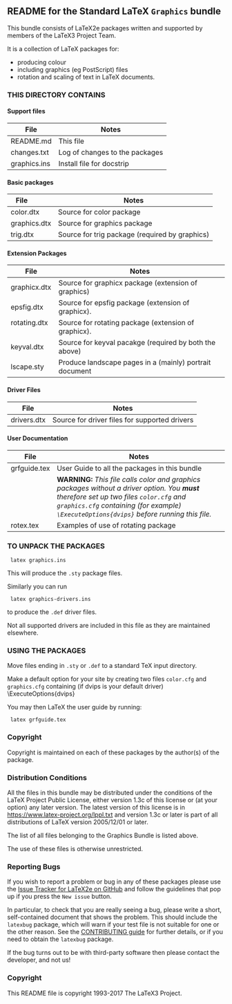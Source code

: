 ## README for the  Standard LaTeX `Graphics` bundle

This bundle consists of LaTeX2e packages written and supported by
members of the LaTeX3 Project Team.

It is a collection of LaTeX packages for:
- producing colour
- including graphics (eg PostScript) files 
- rotation and scaling of text
in LaTeX documents.



### THIS DIRECTORY CONTAINS 

#### Support files 

| File           | Notes                          |
| ---            | ---                            |
| README.md      | This file                      |
| changes.txt    | Log of changes to the packages |
| graphics.ins   | Install file for docstrip      |

#### Basic packages

| File           | Notes                                          |
| ---            | ---                                            |
| color.dtx      | Source for color package                       |
| graphics.dtx   | Source for graphics package                    |
| trig.dtx       | Source for trig package (required by graphics) |

#### Extension Packages

| File           | Notes |
| ---            |  ---  |
| graphicx.dtx   | Source for graphicx package (extension of graphics)     |
| epsfig.dtx     | Source for epsfig package (extension of graphicx).      |
| rotating.dtx   | Source for rotating package (extension of graphicx).    |
| keyval.dtx     | Source for keyval pacakge (required by both the above)  |
| lscape.sty     | Produce landscape pages in a (mainly) portrait document |

#### Driver Files

| File           | Notes |
| ---            |  ---  |
| drivers.dtx    | Source for driver files for supported drivers |

#### User Documentation

| File           | Notes |
| ---            |  ---  |
| grfguide.tex   | User Guide to all the packages in this bundle |
|                | **WARNING:** *This file calls color and graphics packages without a driver option.  You **must** therefore set up two files `color.cfg` and `graphics.cfg` containing (for example) `\ExecuteOptions{dvips}` before running this file.* |
| rotex.tex      | Examples of use of rotating package |



### TO UNPACK THE PACKAGES

     latex graphics.ins

This will produce the `.sty` package files.

Similarly you can run

     latex graphics-drivers.ins

to produce the `.def` driver files.

Not all supported drivers are included in this file as they are
maintained elsewhere.


### USING THE PACKAGES

Move files ending in `.sty` or  `.def`  to a standard TeX input directory.

Make a default option for your site by creating two files `color.cfg` and `graphics.cfg`
containing (if dvips is your default driver)
     \ExecuteOptions{dvips}

You may then LaTeX the user guide by running:

     latex grfguide.tex



### Copyright

Copyright is maintained on each of these packages by the author(s)
of the package. 


### Distribution Conditions

All the files in this bundle may be distributed under the conditions
of the LaTeX Project Public License, either version 1.3c of this
license or (at your option) any later version.  The latest version of
this license is in
    https://www.latex-project.org/lppl.txt
and version 1.3c or later is part of all distributions of LaTeX 
version 2005/12/01 or later.

The list of all files belonging to the Graphics Bundle is listed above.

The use of these files is otherwise unrestricted.


### Reporting Bugs

If you wish to report a problem or bug in any of these packages
please use the 
[Issue Tracker for LaTeX2e on GitHub](https://github.com/latex3/latex2e/issues)
and follow the guidelines that pop up if you press the `New issue` button.


In particular, to check that you are really seeing a bug, please write
a short, self-contained document that shows the problem. This should
include the `latexbug` package, which will warn if your test file is
not suitable for one or the other reason. See the [CONTRIBUTING
guide](https://github.com/latex3/latex2e/blob/master/CONTRIBUTING.md)
for further details, or if you need to obtain the `latexbug` package.

If the bug turns out to be with third-party software then please
contact the developer, and not us!



### Copyright

This README file is copyright 1993-2017 The LaTeX3 Project.

